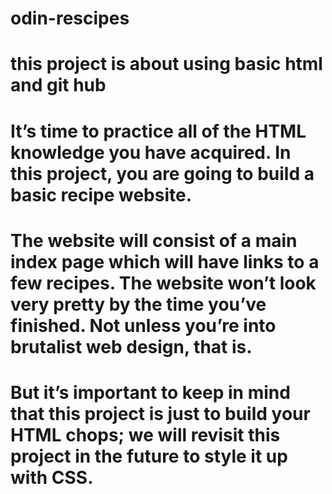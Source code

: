 # odin-rescipes
# this project is about using basic html and git hub 
# It’s time to practice all of the HTML knowledge you have acquired. In this project, you are going to build a basic recipe website.

# The website will consist of a main index page which will have links to a few recipes. The website won’t look very pretty by the time you’ve finished. Not unless you’re into brutalist web design, that is.

# But it’s important to keep in mind that this project is just to build your HTML chops; we will revisit this project in the future to style it up with CSS.